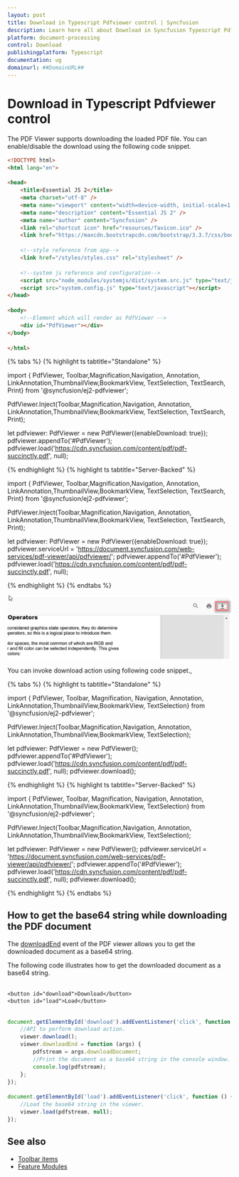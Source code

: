 ```yaml
---
layout: post
title: Download in Typescript Pdfviewer control | Syncfusion
description: Learn here all about Download in Syncfusion Typescript Pdfviewer control of Syncfusion Essential JS 2 and more.
platform: document-processing
control: Download
publishingplatform: Typescript
documentation: ug
domainurl: ##DomainURL##
---
```

# Download in Typescript Pdfviewer control

The PDF Viewer supports downloading the loaded PDF file. You can enable/disable the download using the following code snippet.

```html
<!DOCTYPE html>
<html lang="en">

<head>
    <title>Essential JS 2</title>
    <meta charset="utf-8" />
    <meta name="viewport" content="width=device-width, initial-scale=1.0, user-scalable=no" />
    <meta name="description" content="Essential JS 2" />
    <meta name="author" content="Syncfusion" />
    <link rel="shortcut icon" href="resources/favicon.ico" />
    <link href="https://maxcdn.bootstrapcdn.com/bootstrap/3.3.7/css/bootstrap.min.css" rel="stylesheet" />

    <!--style reference from app-->
    <link href="/styles/styles.css" rel="stylesheet" />

    <!--system js reference and configuration-->
    <script src="node_modules/systemjs/dist/system.src.js" type="text/javascript"></script>
    <script src="system.config.js" type="text/javascript"></script>
</head>

<body>
    <!--Element which will render as PdfViewer -->
    <div id="PdfViewer"></div>
</body>

</html>
```

{% tabs %}
{% highlight ts tabtitle="Standalone" %}

import { PdfViewer, Toolbar,Magnification,Navigation, Annotation, LinkAnnotation,ThumbnailView,BookmarkView,
TextSelection, TextSearch, Print} from '@syncfusion/ej2-pdfviewer';

PdfViewer.Inject(Toolbar,Magnification,Navigation, Annotation, LinkAnnotation,ThumbnailView,BookmarkView,
TextSelection, TextSearch, Print);

let pdfviewer: PdfViewer = new PdfViewer({enableDownload: true});
pdfviewer.appendTo('#PdfViewer');
pdfviewer.load('https://cdn.syncfusion.com/content/pdf/pdf-succinctly.pdf', null);

{% endhighlight %}
{% highlight ts tabtitle="Server-Backed" %}

import { PdfViewer, Toolbar,Magnification,Navigation, Annotation, LinkAnnotation,ThumbnailView,BookmarkView,
TextSelection, TextSearch, Print} from '@syncfusion/ej2-pdfviewer';

PdfViewer.Inject(Toolbar,Magnification,Navigation, Annotation, LinkAnnotation,ThumbnailView,BookmarkView,
TextSelection, TextSearch, Print);

let pdfviewer: PdfViewer = new PdfViewer({enableDownload: true});
pdfviewer.serviceUrl = 'https://document.syncfusion.com/web-services/pdf-viewer/api/pdfviewer/';
pdfviewer.appendTo('#PdfViewer');
pdfviewer.load('https://cdn.syncfusion.com/content/pdf/pdf-succinctly.pdf', null);

{% endhighlight %}
{% endtabs %}

![Alt text](./images/download.png)

You can invoke download action using following code snippet.,

{% tabs %}
{% highlight ts tabtitle="Standalone" %}


import { PdfViewer, Toolbar, Magnification, Navigation, Annotation, LinkAnnotation,ThumbnailView,BookmarkView, TextSelection} from '@syncfusion/ej2-pdfviewer';

PdfViewer.Inject(Toolbar,Magnification,Navigation, Annotation, LinkAnnotation,ThumbnailView,BookmarkView, TextSelection);

let pdfviewer: PdfViewer = new PdfViewer();
pdfviewer.appendTo('#PdfViewer');
pdfviewer.load('https://cdn.syncfusion.com/content/pdf/pdf-succinctly.pdf', null);
pdfviewer.download();

{% endhighlight %}
{% highlight ts tabtitle="Server-Backed" %}

import { PdfViewer, Toolbar, Magnification, Navigation, Annotation, LinkAnnotation,ThumbnailView,BookmarkView, TextSelection} from '@syncfusion/ej2-pdfviewer';

PdfViewer.Inject(Toolbar,Magnification,Navigation, Annotation, LinkAnnotation,ThumbnailView,BookmarkView, TextSelection);

let pdfviewer: PdfViewer = new PdfViewer();
pdfviewer.serviceUrl = 'https://document.syncfusion.com/web-services/pdf-viewer/api/pdfviewer/';
pdfviewer.appendTo('#PdfViewer');
pdfviewer.load('https://cdn.syncfusion.com/content/pdf/pdf-succinctly.pdf', null);
pdfviewer.download();

{% endhighlight %}
{% endtabs %}

## How to get the base64 string while downloading the PDF document

The [downloadEnd](https://ej2.syncfusion.com/documentation/api/pdfviewer/#downloadend) event of the PDF viewer allows you to get the downloaded document as a base64 string.

The following code illustrates how to get the downloaded document as a base64 string.

```

<button id="download">Download</button>
<button id="load">Load</button>

```

```ts

document.getElementById('download').addEventListener('click', function () {
    //API to perform download action.
    viewer.download();
    viewer.downloadEnd = function (args) {
        pdfstream = args.downloadDocument;
        //Print the document as a base64 string in the console window.
        console.log(pdfstream);
    };
});

document.getElementById('load').addEventListener('click', function () {
    //Load the base64 string in the viewer.
    viewer.load(pdfstream, null);
});

```

## See also

* [Toolbar items](./toolbar)
* [Feature Modules](./feature-module)